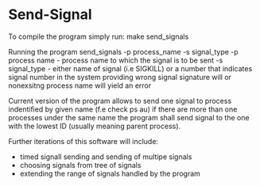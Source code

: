# Send-Signal
To compile the program simply run:
  make send_signals
  
Running the program
  send_signals -p process_name -s signal_type
  -p process name - process name to which the signal is to be sent
  -s signal_type - either name of signal (i.e SIGKILL) or a number that indicates signal number in the system
   providing wrong signal signature will or nonexsitng process name will yield an error
   
Current version of the program allows to send one signal to process indentified by given name (f.e check ps au)
if there are more than one processes under the same name the program shall send signal to the one with the lowest ID (usually meaning parent process).

Further iterations of this software will include:
  - timed signall sending and sending of multipe signals
  - choosing signals from tree of signals
  - extending the range of signals handled by the program

